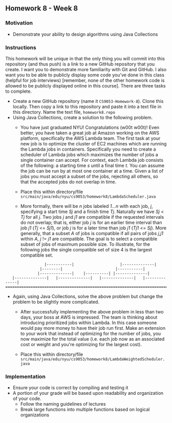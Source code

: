 ## Homework 8 - Week 8

### Motivation
* Demonstrate your ability to design algorithms using Java Collections

### Instructions
This homework will be unique in that the only thing you will commit into this repository (and thus push) is a link to a new GitHub repository that you create.  I want you to demonstrate more familiarity with Git and GitHub.  I also want you to be able to publicly display some code you've done in this class (helpful for job interviews) [remember, none of the other homework code is allowed to be publicly displayed online in this course].
There are three tasks to complete.
* Create a new GitHub repository (name it `CS9053-Homework-8`).  Clone this locally.  Then copy a link to this repository and paste it into a text file in this directory.  Name the text file, `homework8.repo`
* Using Java Collections, create a solution to the following problem.
    - You have just graduated NYU!  Congratulations (w00t w00t)!  Even better, you have taken a great job at Amazon working on the AWS platform, specifically the AWS Lambda team.  The first task at your new job is to optimize the cluster of EC2 machines which are running the Lambda jobs in containers.  Specifically you need to create a scheduler of Lambda jobs which maximizes the number of jobs a single container can accept.  For context, each Lambda job consists of the following: a starting time _s_ until a final time _t_.  You can assume the job can be run by at most one container at a time.  Given a list of jobs you must accept a subset of the jobs, rejecting all others, so that the accepted jobs do not overlap in time.

    - Place this within directory/file `src/main/java/edu/nyu/cs9053/homework8/LambdaScheduler.java`

    - More formally, there will be _n_ jobs labeled _1...n_ with each job, _j_, specifying a start time _Sj_ and a finish time _Tj_.  Naturally we have _Sj_ < _Tj_ for all _j_.  Two jobs _j_ and _j1_ are compatible if the requested intervals do not overlap; that is, either job _j_ is for an earlier time interval than job _j1_ (_Tj_ <= _Sj1_), or job _j_ is for a later time than job _j1_ (_Tj1_ <= _Sj_).  More generally, that a subset _A_ of jobs is compatible if all pairs of jobs _j_,_j1_ within _A_, _j_ != _j1_ are compatible.  The goal is to select a compatible subset of jobs of maximum possible size.  To illustrate, for the following jobs the single compatible set of size 4 is the largest compatible set.
```
                 |-----------|                    |--------------|
               |--------|                       |-----------|
              |--------------|    |----------| |--------------|
   |--------------|   |--------------|   |--------------|   |--------------|
===============================================================================>
```

* Again, using Java Collections, solve the above problem but change the problem to be slightly more complicated.
    - After successfully implementing the above problem in less than two days, your boss at AWS is impressed.  The team is thinking about introducing prioritized jobs within Lambda.  In this case someone would pay more money to have their job run first.  Make an extension to your work that instead of optimizing for the number of jobs, you now maximize for the total value (i.e. each job now as an associated cost or weight and you're optimizing for the largest cost).

    - Place this within directory/file `src/main/java/edu/nyu/cs9053/homework8/LambdaWeightedScheduler.java`

### Implementation
* Ensure your code is correct by compiling and testing it
* A portion of your grade will be based upon readability and organization of your code.
    - Follow the naming guidelines of lectures
    - Break large functions into multiple functions based on logical organizations
    

    
